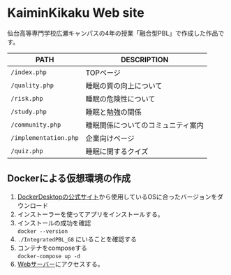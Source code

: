 # KaiminKikaku Web site

仙台高等専門学校広瀬キャンパスの4年の授業「融合型PBL」で作成した作品です。

| PATH | DESCRIPTION |
| --- | --- |
| `/index.php`  | TOPページ |
| `/quality.php` | 睡眠の質の向上について |
| `/risk.php`  | 睡眠の危険性について |
| `/study.php`  | 睡眠と勉強の関係 |
| `/community.php`   | 睡眠関係についてのコミュニティ案内 |
| `/implementation.php`  | 企業向けページ |
| `/quiz.php`  | 睡眠に関するクイズ |

## Dockerによる仮想環境の作成

1. [DockerDesktopの公式サイト](https://www.docker.com/products/docker-desktop/)から使用しているOSに合ったバージョンをダウンロード
2. インストーラーを使ってアプリをインストールする。
3. インストールの成功を確認  
  ```docker --version```
4. `./IntegratedPBL_G8` にいることを確認する  
5. コンテナをcomposeする  
  ```docker-compose up -d```
6. [Webサーバー](http://localhost:8080)にアクセスする。
